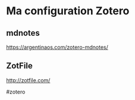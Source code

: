 # Ma configuration Zotero

## mdnotes
https://argentinaos.com/zotero-mdnotes/

## ZotFile
http://zotfile.com/

#zotero 